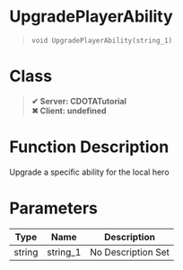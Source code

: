 # UpgradePlayerAbility
> `void UpgradePlayerAbility(string_1)`
# Class
> __✔ Server: CDOTATutorial__  
> __✖ Client: undefined__  
# Function Description
Upgrade a specific ability for the local hero
# Parameters
Type|Name|Description
--|--|--
string|string_1|No Description Set
